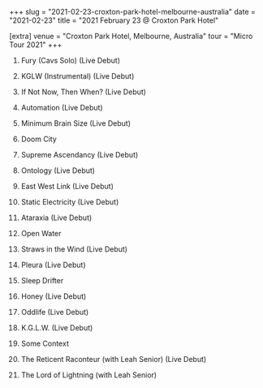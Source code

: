 +++
slug = "2021-02-23-croxton-park-hotel-melbourne-australia"
date = "2021-02-23"
title = "2021 February 23 @ Croxton Park Hotel"

[extra]
venue = "Croxton Park Hotel, Melbourne, Australia"
tour = "Micro Tour 2021"
+++


 1. Fury
    (Cavs Solo) (Live Debut)

 2. KGLW
    (Instrumental) (Live Debut)

 3. If Not Now, Then When?
    (Live Debut)

 4. Automation
    (Live Debut)

 5. Minimum Brain Size
    (Live Debut)

 6. Doom City

 7. Supreme Ascendancy
    (Live Debut)

 8. Ontology
    (Live Debut)

 9. East West Link
    (Live Debut)

10. Static Electricity
    (Live Debut)

11. Ataraxia
    (Live Debut)

12. Open Water

13. Straws in the Wind
    (Live Debut)

14. Pleura
    (Live Debut)

15. Sleep Drifter

16. Honey
    (Live Debut)

17. Oddlife
    (Live Debut)

18. K.G.L.W.
    (Live Debut)

19. Some Context

20. The Reticent Raconteur
    (with Leah Senior) (Live Debut)

21. The Lord of Lightning
    (with Leah Senior)


